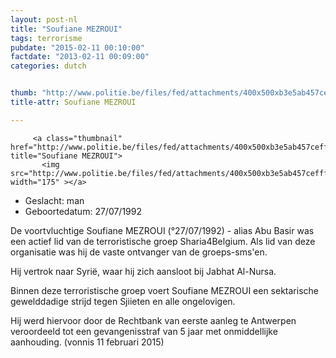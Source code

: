```yaml
---
layout: post-nl
title: "Soufiane MEZROUI"
tags: terrorisme
pubdate: "2015-02-11 00:10:00"
factdate: "2013-02-11 00:09:00"
categories: dutch


thumb: "http://www.politie.be/files/fed/attachments/400x500xb3e5ab457cefff82bff92bd7019bffa4_thumb.jpg.pagespeed.ic.2_9HrYj7WA.jpg"
title-attr: Soufiane MEZROUI

---
```


<div class="row">

  <div class="col-xs-12 col-md-4">

         <a class="thumbnail" href="http://www.politie.be/files/fed/attachments/400x500xb3e5ab457cefff82bff92bd7019bffa4_thumb.jpg.pagespeed.ic.2_9HrYj7WA.jpg" title="Soufiane MEZROUI">
           <img src="http://www.politie.be/files/fed/attachments/400x500xb3e5ab457cefff82bff92bd7019bffa4_thumb.jpg.pagespeed.ic.2_9HrYj7WA.jpg"  width="175" ></a>
  
  </div>
  <div class="col-xs-12 col-md-8">
 
<ul>
<li>Geslacht: man</li>
<li>Geboortedatum: 27/07/1992</li>
</ul> 


<p>De voortvluchtige Soufiane MEZROUI (°27/07/1992) - alias Abu Basir was een actief lid van de terroristische groep Sharia4Belgium. Als lid van deze organisatie was hij de vaste ontvanger van de groeps-sms'en.</p>

<p>Hij vertrok naar Syrië, waar hij zich aansloot bij Jabhat Al-Nursa.</p>

<p>Binnen deze terroristische groep voert Soufiane MEZROUI een sektarische gewelddadige strijd tegen Sjiieten en alle ongelovigen.</p>

<p>Hij werd hiervoor door de Rechtbank van eerste aanleg te Antwerpen veroordeeld tot een gevangenisstraf van 5 jaar met onmiddellijke aanhouding. (vonnis 11 februari 2015)</p>

  
</div>


</div>

